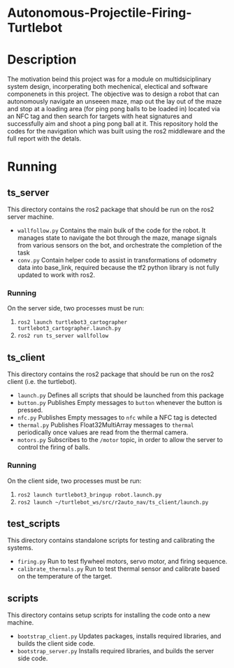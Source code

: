 # Autonomous-Projectile-Firing-Turtlebot

# Description

The motivation beind this project was for a module on multidsiciplinary system design, incorperating both mechenical, electical and software componenets in this project. The  objective was to design a robot that can autonomously navigate an unseeen maze, map out the lay out of the maze and stop at a loading area (for ping pong balls to be loaded in) located via an NFC tag and then search for targets with heat signatures and successfully aim and shoot a ping pong ball at it. This repository hold the codes for the navigation which was built using the ros2 middleware and the full report with the detals.

# Running 

## ts_server

This directory contains the ros2 package that should be run on the ros2 server machine.

- `wallfollow.py` Contains the main bulk of the code for the robot. It manages state to navigate the bot through the maze, manage signals from various sensors on the bot, and orchestrate the completion of the task
- `conv.py` Contain helper code to assist in transformations of odometry data into base_link, required because the tf2 python library is not fully updated to work with ros2.

### Running

On the server side, two processes must be run:
1. `ros2 launch turtlebot3_cartographer turtlebot3_cartographer.launch.py`
2. `ros2 run ts_server wallfollow`

## ts_client

This directory contains the ros2 package that should be run on the ros2 client (i.e. the turtlebot).
- `launch.py` Defines all scripts that should be launched from this package
- `button.py` Publishes Empty messages to `button` whenever the button is pressed.
- `nfc.py` Publishes Empty messages to `nfc` while a NFC tag is detected
- `thermal.py` Publishes Float32MultiArray messages to `thermal` periodically once values are read from the thermal camera.
- `motors.py` Subscribes to the `/motor` topic, in order to allow the server to control the firing of balls.


### Running

On the client side, two processes must be run:
1. `ros2 launch turtlebot3_bringup robot.launch.py`
2. `ros2 launch ~/turtlebot_ws/src/r2auto_nav/ts_client/launch.py`

## test_scripts

This directory contains standalone scripts for testing and calibrating the systems.
- `firing.py` Run to test flywheel motors, servo motor, and firing sequence.
- `calibrate_thermals.py` Run to test thermal sensor and calibrate based on the temperature of the target.

## scripts

This directory contains setup scripts for installing the code onto a new machine.
- `bootstrap_client.py` Updates packages, installs required libraries, and builds the client side code.
- `bootstrap_server.py` Installs required libraries, and builds the server side code.
